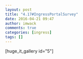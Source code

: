 ```yaml
---
layout: post
title: "4.17#IngressPortalSurvey"
date: 2016-04-21 09:47
author: imwack
comments: true
categories: [ingress]
tags: []
---
```

[huge_it_gallery id="5"]
